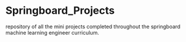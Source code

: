 # Springboard_Projects
repository of all the mini projects completed throughout the springboard machine learning engineer curriculum.
